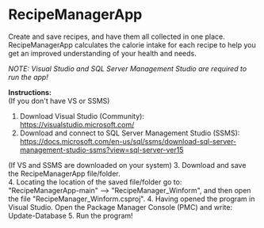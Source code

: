 # RecipeManagerApp
Create and save recipes, and have them all collected in one place. RecipeManagerApp calculates the calorie intake for each recipe to help you get an improved understanding of your health and needs.    

*NOTE: Visual Studio and SQL Server Management Studio are required to run the app!*

**Instructions:**  
(If you don't have VS or SSMS)
1. Download Visual Studio (Community): https://visualstudio.microsoft.com/  
2. Download and connect to SQL Server Management Studio (SSMS): https://docs.microsoft.com/en-us/sql/ssms/download-sql-server-management-studio-ssms?view=sql-server-ver15  

(If VS and SSMS are downloaded on your system)
3. Download and save the RecipeManagerApp file/folder.  
4. Locating the location of the saved file/folder go to:  
"RecipeManagerApp-main" --> "RecipeManager_Winform", and then open the file "RecipeManager_Winform.csproj".
4. Having opened the program in Visual Studio. Open the Package Manager Console (PMC) and write: Update-Database
5. Run the program! 

